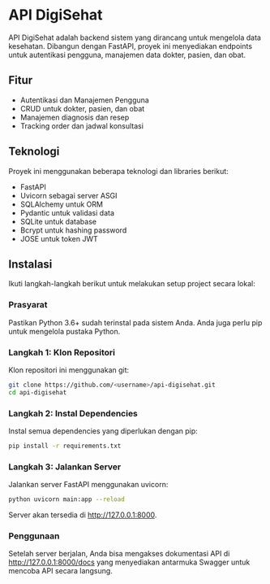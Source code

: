 # API DigiSehat

API DigiSehat adalah backend sistem yang dirancang untuk mengelola data kesehatan. Dibangun dengan FastAPI, proyek ini menyediakan endpoints untuk autentikasi pengguna, manajemen data dokter, pasien, dan obat.

## Fitur

- Autentikasi dan Manajemen Pengguna
- CRUD untuk dokter, pasien, dan obat
- Manajemen diagnosis dan resep
- Tracking order dan jadwal konsultasi

## Teknologi

Proyek ini menggunakan beberapa teknologi dan libraries berikut:

- FastAPI
- Uvicorn sebagai server ASGI
- SQLAlchemy untuk ORM
- Pydantic untuk validasi data
- SQLite untuk database
- Bcrypt untuk hashing password
- JOSE untuk token JWT

## Instalasi

Ikuti langkah-langkah berikut untuk melakukan setup project secara lokal:

### Prasyarat

Pastikan Python 3.6+ sudah terinstal pada sistem Anda. Anda juga perlu pip untuk mengelola pustaka Python.

### Langkah 1: Klon Repositori

Klon repositori ini menggunakan git:

```bash
git clone https://github.com/<username>/api-digisehat.git
cd api-digisehat
```

### Langkah 2: Instal Dependencies
Instal semua dependencies yang diperlukan dengan pip:

```bash
pip install -r requirements.txt
```

### Langkah 3: Jalankan Server
Jalankan server FastAPI menggunakan uvicorn:

```bash
python uvicorn main:app --reload
```

Server akan tersedia di http://127.0.0.1:8000.

### Penggunaan
Setelah server berjalan, Anda bisa mengakses dokumentasi API di http://127.0.0.1:8000/docs yang menyediakan antarmuka Swagger untuk mencoba API secara langsung.